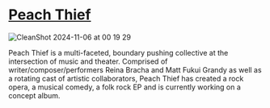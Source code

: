 # [Peach Thief](https://peachthief.net)

![CleanShot 2024-11-06 at 00 19 29](https://github.com/user-attachments/assets/84bf7871-ba36-439f-98bb-45980144e91f)

Peach Thief is a multi-faceted, boundary pushing collective at the intersection of music and theater. Comprised of writer/composer/performers Reina Bracha and Matt Fukui Grandy as well as a rotating cast of artistic collaborators, Peach Thief has created a rock opera, a musical comedy, a folk rock EP and is currently working on a concept album. 


